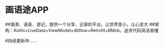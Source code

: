 # 画语途APP
##美景、语录、游记，提供一个分享、记录的平台。让世界变小，让心变大
##架构：Kotlin+LiveData+ViewModel+dbflow+Retrofit+BMob，追求代码简洁易懂

#持续更新中……
